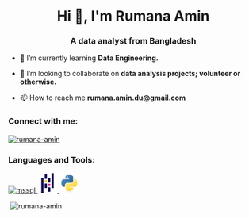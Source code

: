 <h1 align="center">Hi 👋, I'm Rumana Amin</h1>
<h3 align="center">A data analyst from Bangladesh</h3>

- 🌱 I’m currently learning **Data Engineering.**

- 👯 I’m looking to collaborate on **data analysis projects; volunteer or otherwise.**

- 📫 How to reach me **rumana.amin.du@gmail.com**

<h3 align="left">Connect with me:</h3>
<p align="left">
<a href="https://linkedin.com/in/rumana-amin" target="blank"><img align="center" src="https://raw.githubusercontent.com/rahuldkjain/github-profile-readme-generator/master/src/images/icons/Social/linked-in-alt.svg" alt="rumana-amin" height="30" width="40" /></a>
</p>

<h3 align="left">Languages and Tools:</h3>
<p align="left"> <a href="https://www.microsoft.com/en-us/sql-server" target="_blank" rel="noreferrer"> <img src="https://www.svgrepo.com/show/303229/microsoft-sql-server-logo.svg" alt="mssql" width="40" height="40"/> </a> <a href="https://pandas.pydata.org/" target="_blank" rel="noreferrer"> <img src="https://raw.githubusercontent.com/devicons/devicon/2ae2a900d2f041da66e950e4d48052658d850630/icons/pandas/pandas-original.svg" alt="pandas" width="40" height="40"/> </a> <a href="https://www.python.org" target="_blank" rel="noreferrer"> <img src="https://raw.githubusercontent.com/devicons/devicon/master/icons/python/python-original.svg" alt="python" width="40" height="40"/> </a> </p>
<p>&nbsp;<img align="center" src="https://github-readme-stats.vercel.app/api?username=rumana-amin&show_icons=true&locale=en" alt="rumana-amin" /></p>
<!---
rumana-amin/rumana-amin is a ✨ special ✨ repository because its `README.md` (this file) appears on your GitHub profile.
You can click the Preview link to take a look at your changes.
--->
